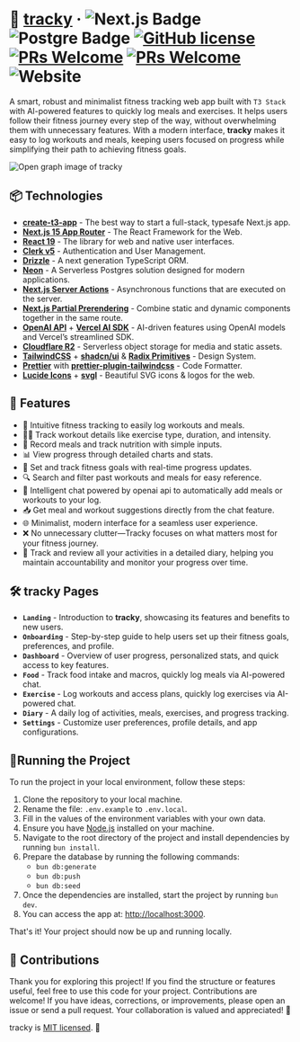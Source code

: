 # 🥗 [tracky](https://www.tracky.fit) &middot; ![Next.js Badge](https://img.shields.io/badge/Next.js 15-000?logo=nextdotjs =fff =flat) ![Postgre Badge](https://img.shields.io/badge/postgresql-4169e1?style=flat&logo=postgresql&logoColor=white) [![GitHub license](https://img.shields.io/badge/license-MIT-004DFF.svg)](https://github.com/fraineralex/tracky/blob/main/LICENSE) [![PRs Welcome](https://img.shields.io/badge/PRs-welcome-green.svg)](https://legacy.reactjs.org/docs/how-to-contribute.html#your-first-pull-request) [![PRs Welcome](https://img.shields.io/badge/state-beta-FF0065.svg)](https://legacy.reactjs.org/docs/how-to-contribute.html#your-first-pull-request) ![Website](https://img.shields.io/website-running-stopped-7B2EFF-red/https/tracky.fit.svg)

A smart, robust and minimalist fitness tracking web app built with `T3 Stack` with AI-powered features to quickly log meals and exercises. It helps users follow their fitness journey every step of the way, without overwhelming them with unnecessary features. With a modern interface, **tracky** makes it easy to log workouts and meals, keeping users focused on progress while simplifying their path to achieving fitness goals.

![Open graph image of tracky](https://pub-f159aa4256dd4a64ae2f0c18d87e674e.r2.dev/gh.webp)

## 📦 Technologies

- [**create-t3-app**](https://create.t3.gg) - The best way to start a full-stack, typesafe Next.js app.
- [**Next.js 15 App Router**](https://nextjs.org/) - The React Framework for the Web.
- [**React 19**](https://react.dev/) - The library for web and native user interfaces.
- [**Clerk v5**](https://clerk.com/) - Authentication and User Management.
- [**Drizzle**](https://orm.drizzle.team) - A next generation TypeScript ORM.
- [**Neon**](https://neon.tech/) - A Serverless Postgres solution designed for modern applications.
- [**Next.js Server Actions**](https://nextjs.org/docs/api-reference/server-actions) - Asynchronous functions that are executed on the server.
- [**Next.js Partial Prerendering**](https://nextjs.org/docs/app/building-your-application/rendering/partial-prerendering) - Combine static and dynamic components together in the same route.
- [**OpenAI API**](https://openai.com/index/openai-api) + [**Vercel AI SDK**](https://sdk.vercel.ai/docs/introduction) - AI-driven features using OpenAI models and Vercel’s streamlined SDK.
- [**Cloudflare R2**](https://www.cloudflare.com/products/r2/) - Serverless object storage for media and static assets.
- [**TailwindCSS**](https://tailwindcss.com) + [**shadcn/ui**](https://ui.shadcn.com) & [**Radix Primitives**](https://www.radix-ui.com) - Design System.
- [**Prettier**](https://prettier.io) with [**prettier-plugin-tailwindcss**](https://github.com/tailwindlabs/prettier-plugin-tailwindcss) - Code Formatter.
- [**Lucide Icons**](https://lucide.dev) + [**svgl**](https://svgl.app) - Beautiful SVG icons & logos for the web.

## 🚀 Features

- 🧭 Intuitive fitness tracking to easily log workouts and meals.
- 🏋️‍♂️ Track workout details like exercise type, duration, and intensity.
- 🍎 Record meals and track nutrition with simple inputs.
- 📊 View progress through detailed charts and stats.
- 🥇 Set and track fitness goals with real-time progress updates.
- 🔍 Search and filter past workouts and meals for easy reference.
- 🧠 Intelligent chat powered by openai api to automatically add meals or workouts to your log.
- 📥 Get meal and workout suggestions directly from the chat feature.
- 🌐 Minimalist, modern interface for a seamless user experience.
- ❌ No unnecessary clutter—Tracky focuses on what matters most for your fitness journey.
- 📝 Track and review all your activities in a detailed diary, helping you maintain accountability and monitor your progress over time.

## 🛠️ tracky Pages

- **`Landing`** - Introduction to **tracky**, showcasing its features and benefits to new users.
- **`Onboarding`** - Step-by-step guide to help users set up their fitness goals, preferences, and profile.
- **`Dashboard`** - Overview of user progress, personalized stats, and quick access to key features.
- **`Food`** - Track food intake and macros, quickly log meals via AI-powered chat.
- **`Exercise`** - Log workouts and access plans, quickly log exercises via AI-powered chat.
- **`Diary`** - A daily log of activities, meals, exercises, and progress tracking.
- **`Settings`** - Customize user preferences, profile details, and app configurations.

## 🚦Running the Project

To run the project in your local environment, follow these steps:

1. Clone the repository to your local machine.
2. Rename the file: `.env.example` to `.env.local`.
3. Fill in the values of the environment variables with your own data.
4. Ensure you have [Node.js](https://nodejs.org/) installed on your machine.
5. Navigate to the root directory of the project and install dependencies by running `bun install`.
6. Prepare the database by running the following commands:
   - `bun db:generate`
   - `bun db:push`
   - `bun db:seed`
7. Once the dependencies are installed, start the project by running `bun dev`.
8. You can access the app at: [http://localhost:3000](http://localhost:3000).

That's it! Your project should now be up and running locally.

## 🌟 Contributions

Thank you for exploring this project! If you find the structure or features useful, feel free to use this code for your project. Contributions are welcome! If you have ideas, corrections, or improvements, please open an issue or send a pull request. Your collaboration is valued and appreciated! 🚀

tracky is [MIT licensed](/LICENSE). 💚
